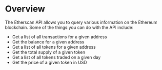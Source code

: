 # Overview

The Etherscan API allows you to query various information on the Ethereum
blockchain. Some of the things you can do with the API include:

- Get a list of all transactions for a given address
- Get the balance for a given address
- Get a list of all tokens for a given address
- Get the total supply of a given token
- Get a list of all tokens traded on a given day
- Get the price of a given token in USD
